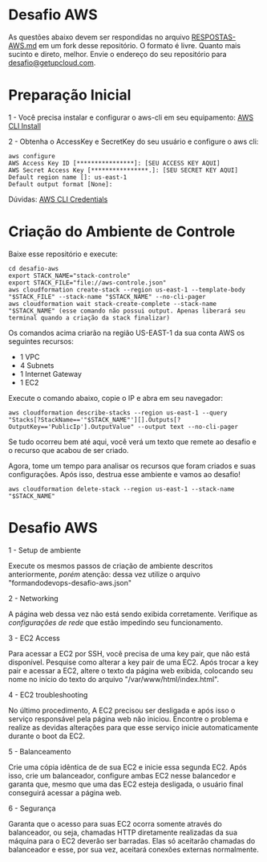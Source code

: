 # Desafio AWS

As questões abaixo devem ser respondidas no arquivo [RESPOSTAS-AWS.md](RESPOSTAS-AWS.md) em um fork desse repositório.
O formato é livre. Quanto mais sucinto e direto, melhor. Envie o endereço do seu repositório para desafio@getupcloud.com.

# Preparação Inicial

1 - Você precisa instalar e configurar o aws-cli em seu equipamento: [AWS CLI Install](https://docs.aws.amazon.com/cli/latest/userguide/getting-started-install.html)

2 - Obtenha o AccessKey e SecretKey do seu usuário e configure o aws cli:

```
aws configure
AWS Access Key ID [****************]: [SEU ACCESS KEY AQUI]
AWS Secret Access Key [****************.]: [SEU SECRET KEY AQUI]
Default region name []: us-east-1
Default output format [None]:
```
Dúvidas: [AWS CLI Credentials](https://docs.aws.amazon.com/pt_br/IAM/latest/UserGuide/id_credentials_access-keys.html)


# Criação do Ambiente de Controle

Baixe esse repositório e execute:
```
cd desafio-aws
export STACK_NAME="stack-controle"
export STACK_FILE="file://aws-controle.json"
aws cloudformation create-stack --region us-east-1 --template-body "$STACK_FILE" --stack-name "$STACK_NAME" --no-cli-pager
aws cloudformation wait stack-create-complete --stack-name "$STACK_NAME" (esse comando não possui output. Apenas liberará seu terminal quando a criação da stack finalizar)
```

Os comandos acima criarão na região US-EAST-1 da sua conta AWS os seguintes recursos:
- 1 VPC
- 4 Subnets
- 1 Internet Gateway
- 1 EC2

Execute o comando abaixo, copie o IP e abra em seu navegador:
```
aws cloudformation describe-stacks --region us-east-1 --query "Stacks[?StackName=='"$STACK_NAME"'][].Outputs[?OutputKey=='PublicIp'].OutputValue" --output text --no-cli-pager
```

Se tudo ocorreu bem até aqui, você verá um texto que remete ao desafio e o recurso que acabou de ser criado.

Agora, tome um tempo para analisar os recursos que foram criados e suas configurações. Após isso, destrua esse ambiente e vamos ao desafio!

```
aws cloudformation delete-stack --region us-east-1 --stack-name "$STACK_NAME"
```

# Desafio AWS

1 - Setup de ambiente

Execute os mesmos passos de criação de ambiente descritos anteriormente, *porém* atenção: dessa vez utilize o arquivo "formandodevops-desafio-aws.json"



2 - Networking

A página web dessa vez não está sendo exibida corretamente. Verifique as *configurações de rede* que estão impedindo seu funcionamento.

3 - EC2 Access

Para acessar a EC2 por SSH, você precisa de uma key pair, que não está disponível. Pesquise como alterar a key pair de uma EC2. Após trocar a key pair e acessar a EC2, altere o texto da página web exibida, colocando seu nome no início do texto do arquivo "/var/www/html/index.html".

4 - EC2 troubleshooting

No último procedimento, A EC2 precisou ser desligada e após isso o serviço responsável pela página web não iniciou. Encontre o problema e realize as devidas alterações para que esse serviço inicie automaticamente durante o boot da EC2.

5 - Balanceamento

Crie uma cópia idêntica de de sua EC2 e inicie essa segunda EC2. Após isso, crie um balanceador, configure ambas EC2 nesse balancedor e garanta que, mesmo que uma das EC2 esteja desligada, o usuário final conseguirá acessar a página web.

6 - Segurança

Garanta que o acesso para suas EC2 ocorra somente através do balanceador, ou seja, chamadas HTTP diretamente realizadas da sua máquina para o EC2 deverão ser barradas. Elas só aceitarão chamadas do balanceador e esse, por sua vez, aceitará conexões externas normalmente.
